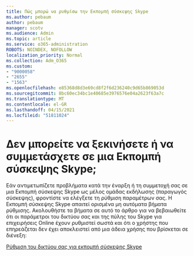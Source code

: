 ```yaml
---
title: Πώς μπορώ να ρυθμίσω την Εκπομπή σύσκεψης Skype
ms.author: pebaum
author: pebaum
manager: scotv
ms.audience: Admin
ms.topic: article
ms.service: o365-administration
ROBOTS: NOINDEX, NOFOLLOW
localization_priority: Normal
ms.collection: Adm_O365
ms.custom:
- "9000058"
- "2655"
- "1563"
ms.openlocfilehash: e85368d8d3e69cd8f2f6d236240c9d65b869053d
ms.sourcegitcommit: 8bc60ec34bc1e40685e3976576e04a2623f63a7c
ms.translationtype: MT
ms.contentlocale: el-GR
ms.lasthandoff: 04/15/2021
ms.locfileid: "51811024"
---
```

# <a name="cant-start-or-join-a-skype-meeting-broadcast"></a>Δεν μπορείτε να ξεκινήσετε ή να συμμετάσχετε σε μια Εκπομπή σύσκεψης Skype;

Εάν αντιμετωπίζετε προβλήματα κατά την έναρξη ή τη συμμετοχή σας σε μια Εκπομπή σύσκεψης Skype ως μέλος ομάδας εκδήλωσης (παραγωγός σύσκεψης), φροντίστε να ελέγξετε τη ρύθμιση παραμέτρων σας. Η Εκπομπή σύσκεψης Skype απαιτεί ορισμένα μη αυτόματα βήματα ρύθμισης. Ακολουθήστε τα βήματα σε αυτό το άρθρο για να βεβαιωθείτε ότι οι παράμετροι του δικτύου σας και της πύλης του Skype για επιχειρήσεις Online έχουν ρυθμιστεί σωστά και ότι ο χρήστης που επηρεάζεται δεν έχει αποκλειστεί από μια άδεια χρήσης που βρίσκεται σε διένεξη:

[Ρύθμιση του δικτύου σας για εκπομπή σύσκεψης Skype](https://docs.microsoft.com/SkypeForBusiness/set-up-your-network-for-skype-meeting-broadcast/set-up-your-network-for-skype-meeting-broadcast)